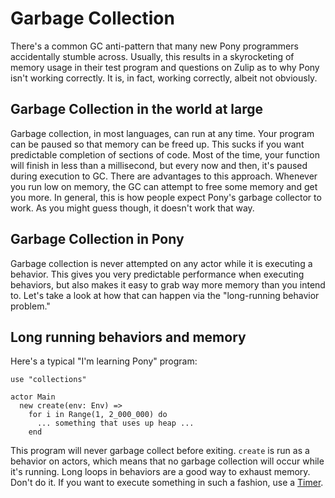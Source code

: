 # Garbage Collection

There's a common GC anti-pattern that many new Pony programmers accidentally stumble across. Usually, this results in a skyrocketing of memory usage in their test program and questions on Zulip as to why Pony isn't working correctly. It is, in fact, working correctly, albeit not obviously.

## Garbage Collection in the world at large

Garbage collection, in most languages, can run at any time. Your program can be paused so that memory can be freed up. This sucks if you want predictable completion of sections of code. Most of the time, your function will finish in less than a millisecond, but every now and then, it's paused during execution to GC. There are advantages to this approach. Whenever you run low on memory, the GC can attempt to free some memory and get you more. In general, this is how people expect Pony's garbage collector to work. As you might guess though, it doesn't work that way.

## Garbage Collection in Pony

Garbage collection is never attempted on any actor while it is executing a behavior. This gives you very predictable performance when executing behaviors, but also makes it easy to grab way more memory than you intend to. Let's take a look at how that can happen via the "long-running behavior problem."

## Long running behaviors and memory

Here's a typical "I'm learning Pony" program:

```pony
use "collections"

actor Main
  new create(env: Env) =>
    for i in Range(1, 2_000_000) do
      ... something that uses up heap ...
    end
```

This program will never garbage collect before exiting. `create` is run as a behavior on actors, which means that no garbage collection will occur while it's running. Long loops in behaviors are a good way to exhaust memory. Don't do it. If you want to execute something in such a fashion, use a [Timer](https://stdlib.ponylang.io/time-Timer/).
